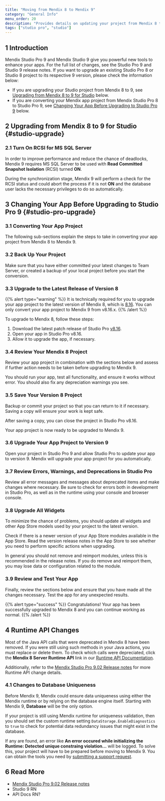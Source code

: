 ```yaml
---
title: "Moving from Mendix 8 to Mendix 9"
category: "General Info"
menu_order: 20
description: "Provides details on updating your project from Mendix 8 to Mendix 9, including sections on converting your project and deprecated features."
tags: ["studio pro", "studio"]
---
```


## 1 Introduction

Mendix Studio Pro 9 and Mendix Studio 9 give you powerful new tools to enhance your apps. For the full list of changes, see the Studio Pro 9 and Studio 9 release notes. If you want to upgrade an existing Studio Pro 8 or Studio 8 project to its respective 9 version, please check the information below:

* If you are upgrading your Studio project from Mendix 8 to 9, see [Upgrading from Mendix 8 to 9 for Studio](#studio-upgrade) below.
* If you are converting your Mendix app project from Mendix Studio Pro 8 to Studio Pro 9, see [Changing Your App Before Upgrading to Studio Pro 9](#studio-pro-upgrade) below.

## 2 Upgrading from Mendix 8 to 9 for Studio {#studio-upgrade}

### 2.1 Turn On RCSI for MS SQL Server

In order to improve performance and reduce the chance of deadlocks, Mendix 9 requires MS SQL Server to be used with **Read Committed Snapshot Isolation** (RCSI) turned **ON**. 

During the synchronization stage, Mendix 9 will perform a check for the RCSI status and could abort the process if it is not **ON** and the database user lacks the necessary privileges to do so automatically.

## 3 Changing Your App Before Upgrading to Studio Pro 9 {#studio-pro-upgrade}

### 3.1 Converting Your App Project

The following sub-sections explain the steps to take in converting your app project from Mendix 8 to Mendix 9.

### 3.2 Back Up Your Project

Make sure that you have either committed your latest changes to Team Server, or created a backup of your local project before you start the conversion.

### 3.3 Upgrade to the Latest Release of Version 8

{{% alert type="warning" %}}
It is technically required for you to upgrade your app project to the latest version of Mendix 8, which is [8.16](/releasenotes/studio-pro/8.16). You can only convert your app project to Mendix 9 from v8.16.x.
{{% /alert %}}

To upgrade to Mendix 8, follow these steps:

1. Download the latest patch release of Studio Pro [v8.16](/releasenotes/studio-pro/8.16).
1. Open your app in Studio Pro v8.16.
1. Allow it to upgrade the app, if necessary.

### 3.4 Review Your Mendix 8 Project

Review your app project in combination with the sections below and assess if further action needs to be taken before upgrading to Mendix 9. 

You should run your app, test all functionality, and ensure it works without error. You should also fix any depreciation warnings you see.

### 3.5 Save Your Version 8 Project

Backup or commit your project so that you can return to it if necessary. Saving a copy will ensure your work is kept safe.

After saving a copy, you can close the project in Studio Pro v8.16.

Your app project is now ready to be upgraded to Mendix 9.

### 3.6 Upgrade Your App Project to Version 9

Open your project in Studio Pro 9 and allow Studio Pro to update your app to version 9. Mendix will upgrade your app project for you automatically.

### 3.7 Review Errors, Warnings, and Deprecations in Studio Pro

Review all error messages and messages about deprecated items and make changes where necessary. Be sure to check for errors both in development in Studio Pro, as well as in the runtime using your console and browser console.

### 3.8 Upgrade All Widgets

To minimize the chance of problems, you should update all widgets and other App Store models used by your project to the latest version.

Check if there is a newer version of your App Store modules available in the App Store. Read the version release notes in the App Store to see whether you need to perform specific actions when upgrading.

In general you should not remove and reimport modules, unless this is recommended in the release notes. If you do remove and reimport them, you may lose data or configuration related to the module.

### 3.9 Review and Test Your App

Finally, review the sections below and ensure that you have made all the changes necessary. Test the app for any unexpected results.

{{% alert type="success" %}}
Congratulations! Your app has been successfully upgraded to Mendix 8 and you can continue working as normal.
{{% /alert %}}

## 4 Runtime API Changes

Most of the Java API calls that were deprecated in Mendix 8 have been removed. If you were still using such methods in your Java actions, you must replace or delete them. To check which calls were depreciated, click the **Mendix 8 Server Runtime API** link in our [Runtime API Documentation](/apidocs-mxsdk/apidocs/runtime-api).

Additionally, refer to the [Mendix Studio Pro 9.02 Release notes](/release-notes/9.0.2) for more Runtime API change details.

### 4.1 Changes to Database Uniqueness

Before Mendix 9, Mendix could ensure data uniqueness using either the Mendix runtime or by relying on the database engine itself. Starting with Mendix 9, **Database** will be the only option. 

If your project is still using Mendix runtime for uniqueness validation, then you should set the custom runtime setting `DataStorage.EnableDiagnostics` to `true`  to check for potential data redundancy issues that might exist in the database. 

If any are found, an error like **An error occured while initializing the Runtime: Detected unique constraing violation...** will be logged. To solve this, your project will have to be prepared before moving to Mendix 9. You can obtain the tools you need by [submitting a support request](/developerportal/support/submit-support-request).

## 6 Read More

* [Mendix Studio Pro 9.02 Release notes](/release-notes/9.0.2)
* Studio 9 RN
* API Docs RN?